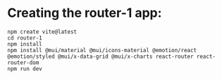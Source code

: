 # Creating the router-1 app:

    npm create vite@latest
    cd router-1
    npm install
    npm install @mui/material @mui/icons-material @emotion/react @emotion/styled @mui/x-data-grid @mui/x-charts react-router react-router-dom
    npm run dev
